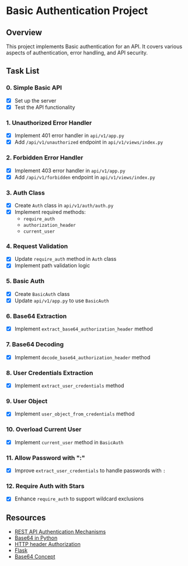 # Basic Authentication Project

## Overview
This project implements Basic authentication for an API. It covers various aspects of authentication, error handling, and API security.

## Task List

### 0. Simple Basic API
- [x] Set up the server
- [x] Test the API functionality

### 1. Unauthorized Error Handler
- [x] Implement 401 error handler in `api/v1/app.py`
- [x] Add `/api/v1/unauthorized` endpoint in `api/v1/views/index.py`

### 2. Forbidden Error Handler
- [x] Implement 403 error handler in `api/v1/app.py`
- [x] Add `/api/v1/forbidden` endpoint in `api/v1/views/index.py`

### 3. Auth Class
- [x] Create `Auth` class in `api/v1/auth/auth.py`
- [x] Implement required methods:
  - `require_auth`
  - `authorization_header`
  - `current_user`

### 4. Request Validation
- [x] Update `require_auth` method in `Auth` class
- [x] Implement path validation logic

### 5. Basic Auth
- [x] Create `BasicAuth` class
- [x] Update `api/v1/app.py` to use `BasicAuth`

### 6. Base64 Extraction
- [x] Implement `extract_base64_authorization_header` method

### 7. Base64 Decoding
- [x] Implement `decode_base64_authorization_header` method

### 8. User Credentials Extraction
- [x] Implement `extract_user_credentials` method

### 9. User Object
- [x] Implement `user_object_from_credentials` method

### 10. Overload Current User
- [x] Implement `current_user` method in `BasicAuth`

### 11. Allow Password with ":"
- [x] Improve `extract_user_credentials` to handle passwords with `:`

### 12. Require Auth with Stars
- [x] Enhance `require_auth` to support wildcard exclusions

## Resources
- [REST API Authentication Mechanisms](https://intranet.alxswe.com/rltoken/ssg5umgsMk5jKM8WRHk2Ug)
- [Base64 in Python](https://intranet.alxswe.com/rltoken/RpaPRyKx1rdHgRSUyuPfeg)
- [HTTP header Authorization](https://intranet.alxswe.com/rltoken/WlARq8tQPUGQq5VphLKM4w)
- [Flask](https://intranet.alxswe.com/rltoken/HG5WXgSja5kMa29fbMd9Aw)
- [Base64 Concept](https://intranet.alxswe.com/rltoken/br6Rp4iMaOce6EAC-JQnOw)